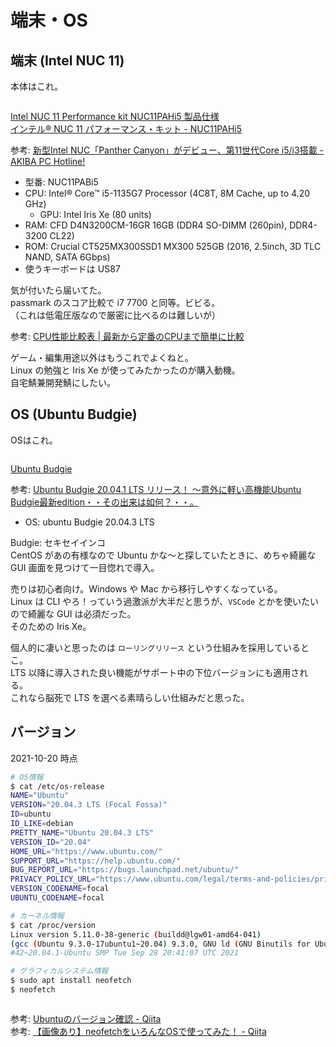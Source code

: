 # 端末・OS



## 端末 (Intel NUC 11)

本体はこれ。  

<img :src="$withBase('/assets/NUC11PABi5.jpg')" width="320px">  

[Intel NUC 11 Performance kit NUC11PAHi5 製品仕様](https://ark.intel.com/content/www/jp/ja/ark/products/205040/intel-nuc-11-performance-kit-nuc11pahi5.html)  
[インテル® NUC 11 パフォーマンス・キット \- NUC11PAHi5](https://www.intel.co.jp/content/www/jp/ja/products/sku/205040/intel-nuc-11-performance-kit-nuc11pahi5/specifications.html)  

参考: [新型Intel NUC「Panther Canyon」がデビュー、第11世代Core i5/i3搭載 \- AKIBA PC Hotline\!](https://akiba-pc.watch.impress.co.jp/docs/news/news/1317523.html)  


- 型番: NUC11PABi5
- CPU: Intel® Core™ i5-1135G7 Processor (4C8T, 8M Cache, up to 4.20 GHz)
  - GPU: Intel Iris Xe (80 units)
- RAM: CFD D4N3200CM-16GR 16GB (DDR4 SO-DIMM (260pin), DDR4-3200 CL22)
- ROM: Crucial CT525MX300SSD1 MX300 525GB (2016, 2.5inch, 3D TLC NAND, SATA 6Gbps)
- 使うキーボードは US87

気が付いたら届いてた。  
passmark のスコア比較で i7 7700 と同等。ビビる。  
（これは低電圧版なので厳密に比べるのは難しいが）  

参考: [CPU性能比較表 \| 最新から定番のCPUまで簡単に比較](https://pcrecommend.com/cpu/)  

ゲーム・編集用途以外はもうこれでよくねと。  
Linux の勉強と Iris Xe が使ってみたかったのが購入動機。  
自宅鯖兼開発鯖にしたい。  



## OS (Ubuntu Budgie)

OSはこれ。  

<img :src="$withBase('/assets/budgie.png')" width="320px">  

[Ubuntu Budgie](https://ubuntubudgie.org/)  

参考: [Ubuntu Budgie 20\.04\.1 LTS リリース！ 〜意外に軽い高機能Ubuntu Budgie最新edition・・その出来は如何？・・。](https://www.linux-setting.tokyo/2020/08/ubuntu-budgie-20041-ubuntu-budgieedition.html)  

- OS: ubuntu Budgie 20.04.3 LTS  

Budgie: セキセイインコ  
CentOS があの有様なので Ubuntu かな～と探していたときに、めちゃ綺麗な GUI 画面を見つけて一目惚れで導入。  

売りは初心者向け。Windows や Mac から移行しやすくなっている。  
Linux は CLI やろ！っていう過激派が大半だと思うが、`VSCode` とかを使いたいので綺麗な GUI は必須だった。  
そのための Iris Xe。  

個人的に凄いと思ったのは `ローリングリリース` という仕組みを採用しているとこ。  
LTS 以降に導入された良い機能がサポート中の下位バージョンにも適用される。  
これなら脳死で LTS を選べる素晴らしい仕組みだと思った。  



## バージョン

2021-10-20 時点  

```bash
# OS情報
$ cat /etc/os-release
NAME="Ubuntu"
VERSION="20.04.3 LTS (Focal Fossa)"
ID=ubuntu
ID_LIKE=debian
PRETTY_NAME="Ubuntu 20.04.3 LTS"
VERSION_ID="20.04"
HOME_URL="https://www.ubuntu.com/"
SUPPORT_URL="https://help.ubuntu.com/"
BUG_REPORT_URL="https://bugs.launchpad.net/ubuntu/"
PRIVACY_POLICY_URL="https://www.ubuntu.com/legal/terms-and-policies/privacy-policy"
VERSION_CODENAME=focal
UBUNTU_CODENAME=focal

# カーネル情報
$ cat /proc/version
Linux version 5.11.0-38-generic (buildd@lgw01-amd64-041) 
(gcc (Ubuntu 9.3.0-17ubuntu1~20.04) 9.3.0, GNU ld (GNU Binutils for Ubuntu) 2.34) 
#42~20.04.1-Ubuntu SMP Tue Sep 28 20:41:07 UTC 2021

# グラフィカルシステム情報
$ sudo apt install neofetch
$ neofetch
```

<img :src="$withBase('/assets/neofetch.png')" width="720px">  

参考: [Ubuntuのバージョン確認 \- Qiita](https://qiita.com/glires/items/a2a07565207509af0e83)  
参考: [【画像あり】neofetchをいろんなOSで使ってみた！ \- Qiita](https://qiita.com/awaha/items/2f83a82b79b316ea3e06)  
